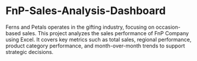 # FnP-Sales-Analysis-Dashboard
Ferns and Petals operates in the gifting industry, focusing on occasion-based sales. This project analyzes the sales performance of FnP Company using Excel. It covers key metrics such as total sales, regional performance, product category performance, and month-over-month trends to support strategic decisions.
